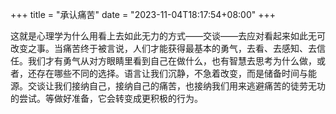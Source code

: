 +++
title = "承认痛苦" 
date = "2023-11-04T18:17:54+08:00"
+++




这就是心理学为什么用看上去如此无力的方式——交谈——去应对看起来如此无可改变之事。当痛苦终于被言说，人们才能获得最基本的勇气，去看、去感知、去信任。我们才有勇气从对方眼睛里看到自己在做什么，也有智慧去思考为什么做，或者，还存在哪些不同的选择。语言让我们沉静，不急着改变，而是储备时间与能源。交谈让我们接纳自己，接纳自己的痛苦，也接纳我们用来逃避痛苦的徒劳无功的尝试。等做好准备，它会转变成更积极的行为。

